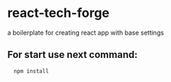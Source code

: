 # react-tech-forge

a boilerplate for creating react app with base settings

## For start use next command:

```zsh
  npm install
```
